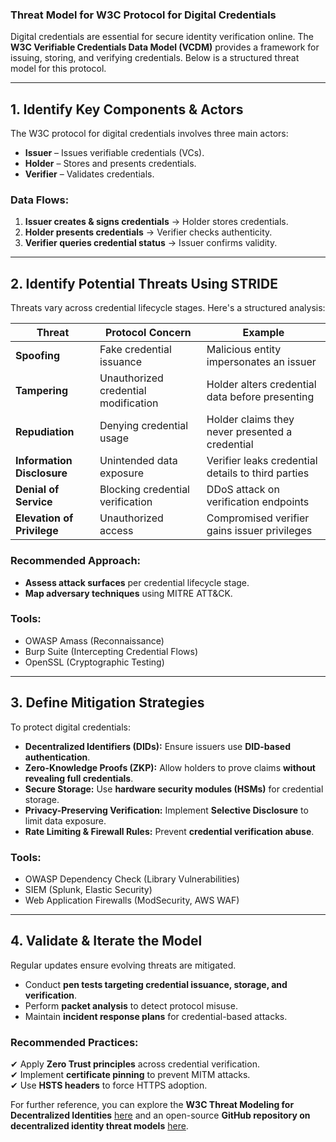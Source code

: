 ### **Threat Model for W3C Protocol for Digital Credentials**  

Digital credentials are essential for secure identity verification online. The **W3C Verifiable Credentials Data Model (VCDM)** provides a framework for issuing, storing, and verifying credentials. Below is a structured threat model for this protocol.

---

## **1. Identify Key Components & Actors**  
The W3C protocol for digital credentials involves three main actors:  
- **Issuer** – Issues verifiable credentials (VCs).  
- **Holder** – Stores and presents credentials.  
- **Verifier** – Validates credentials.  

### **Data Flows:**  
1. **Issuer creates & signs credentials** → Holder stores credentials.  
2. **Holder presents credentials** → Verifier checks authenticity.  
3. **Verifier queries credential status** → Issuer confirms validity.  

---

## **2. Identify Potential Threats Using STRIDE**  
Threats vary across credential lifecycle stages. Here's a structured analysis:  

| **Threat** | **Protocol Concern** | **Example** |
|------------|--------------------|-------------|
| **Spoofing** | Fake credential issuance | Malicious entity impersonates an issuer |
| **Tampering** | Unauthorized credential modification | Holder alters credential data before presenting |
| **Repudiation** | Denying credential usage | Holder claims they never presented a credential |
| **Information Disclosure** | Unintended data exposure | Verifier leaks credential details to third parties |
| **Denial of Service** | Blocking credential verification | DDoS attack on verification endpoints |
| **Elevation of Privilege** | Unauthorized access | Compromised verifier gains issuer privileges |

### **Recommended Approach:**  
- **Assess attack surfaces** per credential lifecycle stage.  
- **Map adversary techniques** using MITRE ATT&CK.  

### **Tools:**  
- OWASP Amass (Reconnaissance)  
- Burp Suite (Intercepting Credential Flows)  
- OpenSSL (Cryptographic Testing)  

---

## **3. Define Mitigation Strategies**  
To protect digital credentials:  
- **Decentralized Identifiers (DIDs):** Ensure issuers use **DID-based authentication**.  
- **Zero-Knowledge Proofs (ZKP):** Allow holders to prove claims **without revealing full credentials**.  
- **Secure Storage:** Use **hardware security modules (HSMs)** for credential storage.  
- **Privacy-Preserving Verification:** Implement **Selective Disclosure** to limit data exposure.  
- **Rate Limiting & Firewall Rules:** Prevent **credential verification abuse**.  

### **Tools:**  
- OWASP Dependency Check (Library Vulnerabilities)  
- SIEM (Splunk, Elastic Security)  
- Web Application Firewalls (ModSecurity, AWS WAF)  

---

## **4. Validate & Iterate the Model**  
Regular updates ensure evolving threats are mitigated.  
- Conduct **pen tests targeting credential issuance, storage, and verification**.  
- Perform **packet analysis** to detect protocol misuse.  
- Maintain **incident response plans** for credential-based attacks.  

### **Recommended Practices:**  
✔ Apply **Zero Trust principles** across credential verification.  
✔ Implement **certificate pinning** to prevent MITM attacks.  
✔ Use **HSTS headers** to force HTTPS adoption.  

For further reference, you can explore the **W3C Threat Modeling for Decentralized Identities** [here](https://www.w3.org/2024/Talks/inclusion-simone.pdf) and an open-source **GitHub repository on decentralized identity threat models** [here](https://github.com/w3c-cg/threat-modeling/blob/main/models/decentralized-identities.md). 
